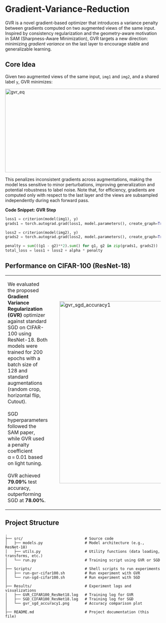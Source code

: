 
# Gradient-Variance-Reduction

GVR is a novel gradient-based optimizer that introduces a variance penalty between gradients computed on two augmented views of the same input. Inspired by consistency regularization and the geometry-aware motivation in SAM (Sharpness-Aware Minimization), GVR targets a new direction: minimizing *gradient variance* on the last layer to encourage stable and generalizable learning.

##  Core Idea

Given two augmented views of the same input, `img1` and `img2`, and a shared label `y`, GVR minimizes:

<img width="1299" height="271" alt="gvr_eq" src="https://github.com/user-attachments/assets/329a058f-6ceb-4291-9801-0ddcef3b8860" />



This penalizes inconsistent gradients across augmentations, making the model less sensitive to minor perturbations, improving generalization and potential robustness to label noise.
Note that, for efficiency, gradients are computed only with respect to the last layer and the views are subsampled independently during each forward pass.

**Code Snippet: GVR Step**
```python
loss1 = criterion(model(img1), y)
grads1 = torch.autograd.grad(loss1, model.parameters(), create_graph=True)

loss2 = criterion(model(img2), y)
grads2 = torch.autograd.grad(loss2, model.parameters(), create_graph=True)

penalty = sum(((g1 - g2)**2).sum() for g1, g2 in zip(grads1, grads2))
total_loss = loss1 + loss2 + alpha * penalty
```
##  Performance on CIFAR-100 (ResNet-18)
<table>
  <tr>
    <td style="vertical-align: top; padding-right: 30px;">
      <p>       
      We evaluated the proposed <strong>Gradient Variance Regularization (GVR)</strong> optimizer against standard SGD on CIFAR-100 using ResNet-18.
        Both models were trained for 200 epochs with a batch size of 128 and standard augmentations (random crop, horizontal flip, Cutout).
        <br/><br/>
        SGD hyperparameters followed the SAM paper, while GVR used a penalty coefficient α = 0.01 based on light tuning.
        <br/><br/>
        GVR achieved <strong>79.09%</strong> test accuracy, outperforming SGD at <strong>78.00%</strong>.
      </p>
    </td>
    <td>
      <img width="590" height="590" alt="gvr_sgd_accuracy1" src="https://github.com/user-attachments/assets/0099f9ef-304c-4218-9a2e-917d70560f33" />
    </td>
  </tr>
</table>

## Project Structure 
<pre><code>.
├── src/                            # Source code
│   ├── models.py                   # Model architecture (e.g., ResNet-18)
│   ├── utils.py                    # Utility functions (data loading, transforms, etc.)
│   └── run.py                      # Training script using GVR or SGD
│
├── Scripts/                        # Shell scripts to run experiments
│   ├── run-gvr-cifar100.sh         # Run experiment with GVR
│   └── run-sgd-cifar100.sh         # Run experiment with SGD
│
├── Results/                        # Experiment logs and visualizations
│   ├── GVR_CIFAR100_ResNet18.log   # Training log for GVR
│   ├── SGD_CIFAR100_ResNet18.log   # Training log for SGD
│   └── gvr_sgd_accuracy1.png       # Accuracy comparison plot
│
├── README.md                       # Project documentation (this file)
</code></pre>
